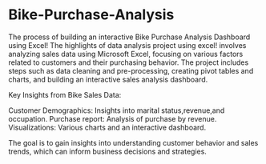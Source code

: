 # Bike-Purchase-Analysis
The process of building an interactive Bike Purchase Analysis Dashboard using Excel!
The highlights of data analysis project using excel!  involves analyzing sales data using Microsoft Excel, focusing on various factors related to customers and their purchasing behavior.  The project includes steps such as data cleaning and pre-processing, creating pivot tables and charts, and building an interactive sales analysis dashboard. 

Key Insights from Bike Sales Data:

Customer Demographics: Insights into marital status,revenue,and occupation.
Purchase report: Analysis of purchase by revenue.
Visualizations: Various charts and an interactive dashboard.

The goal is to gain insights into understanding customer behavior and sales trends, which can inform business decisions and strategies.
